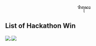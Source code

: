 <p align="center">
  &#43435;&#43446;&#43428;&#43450;&#43444;
</p>

## List of Hackathon Win
<div align="left">
  <a href="https://github.com/spiritbro1/commentbox-backend">
  <img align="center" src="https://github-readme-stats-spiritbro.vercel.app/api/pin/?username=spiritbro1&repo=commentbox-backend&theme=material-palenight" />
</a>

<a href="https://github.com/spiritbro1/devtoshop-random-generator">
  <img align="center" src="https://github-readme-stats-spiritbro.vercel.app/api/pin/?username=spiritbro1&repo=devtoshop-random-generator&theme=material-palenight" />
</a>
</div>
